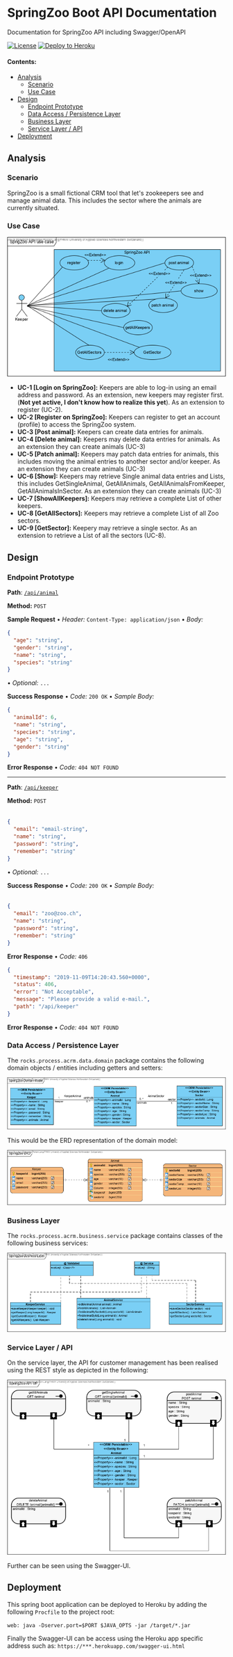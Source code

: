 # SpringZoo Boot API Documentation

Documentation for SpringZoo API including Swagger/OpenAPI

[![License](http://img.shields.io/:license-apache-blue.svg)](http://www.apache.org/licenses/LICENSE-2.0.html)
[![Deploy to Heroku](https://img.shields.io/badge/deploy%20to-Heroku-6762a6.svg?longCache=true)](https://heroku.com/deploy)

#### Contents:
- [Analysis](#analysis)
  - [Scenario](#scenario)
  - [Use Case](#use-case)
- [Design](#design)
  - [Endpoint Prototype](#endpoint-prototype)
  - [Data Access / Persistence Layer](#data-access--persistence-layer)
  - [Business Layer](#business-layer)
  - [Service Layer / API](#service-layer--api)
- [Deployment](#deployment)

## Analysis

### Scenario

SpringZoo is a small fictional CRM tool that let's zookeepers see and manage animal data. This includes the sector where the animals are currently situated.

### Use Case
![](images/SpringZoo-Use-Case.png)
- **UC-1 [Login on SpringZoo]:** Keepers are able to log-in using an email address and password. As an extension, new keepers may register first. (**Not yet active, I don't know how to realize this yet**). As an extension to register (UC-2).
- **UC-2 [Register on SpringZoo]:** Keepers can register to get an account (profile) to access the SpringZoo system.
- **UC-3 [Post animal]:** Keepers can create data entries for animals.
- **UC-4 [Delete animal]:** Keepers may delete data entries for animals. As an extension they can create animals (UC-3)
- **UC-5 [Patch animal]:** Keepers may patch data entries for animals, this includes moving the animal entries to another sector and/or keeper. As an extension they can create animals (UC-3)
- **UC-6 [Show]:** Keepers may retrieve Single animal data entries and Lists, this includes GetSingleAnimal, GetAllAnimals, GetAllAnimalsFromKeeper, GetAllAnimalsInSector. As an extension they can create animals (UC-3)
- **UC-7 [ShowAllKeepers]:** Keepers may retrieve a complete List of other keepers.
- **UC-8 [GetAllSectors]:** Keepers may retrieve a complete List of all Zoo sectors.
- **UC-9 [GetSector]:** Keepery may retrieve a single sector. As an extension to retrieve a List of all the sectors (UC-8).

## Design

### Endpoint Prototype
**Path**: [`/api/animal`](/api/customer) 

**Method:** `POST`

**Sample Request**  • *Header:* `Content-Type: application/json` • *Body:*

```JSON
{
  "age": "string",
  "gender": "string",
  "name": "string",
  "species": "string"
}
```

• *Optional:* `...`
  
**Success Response**  • *Code:* `200 OK` • *Sample Body:*

```JSON
{
  "animalId": 6,
  "name": "string",
  "species": "string",
  "age": "string",
  "gender": "string"
}
```

**Error Response** • *Code:* `404 NOT FOUND`

-------------------------------------------------------------------------------------------

**Path**: [`/api/keeper`](/api/keeper)

**Method:** `POST`

```JSON

{
  "email": "email-string",
  "name": "string",
  "password": "string",
  "remember": "string"
}

```
• *Optional:* `...`

**Success Response**  • *Code:* `200 OK` • *Sample Body:*

```JSON

{
  "email": "zoo@zoo.ch",
  "name": "string",
  "password": "string",
  "remember": "string"
}

```

**Error Response** • *Code:* `406`

```JSON
{
  "timestamp": "2019-11-09T14:20:43.560+0000",
  "status": 406,
  "error": "Not Acceptable",
  "message": "Please provide a valid e-mail.",
  "path": "/api/keeper"
}
```

**Error Response** • *Code:* `404 NOT FOUND`


### Data Access / Persistence Layer

The `rocks.process.acrm.data.domain` package contains the following domain objects / entities including getters and setters:

![](images/SpringZoo-Domain-Model.png)

This would be the ERD representation of the domain model:

![](images/SpringZoo-ERD.png)

### Business Layer

The `rocks.process.acrm.business.service` package contains classes of the following business services:

![](images/SpringZoo-Business-Layer.png)


### Service Layer / API

On the service layer, the API for customer management has been realised using the REST style as depicted in the following:

![](images/SpringZoo-API-VP.png)

Further can be seen using the Swagger-UI.

## Deployment

This spring boot application can be deployed to Heroku by adding the following `Procfile` to the project root:
```console
web: java -Dserver.port=$PORT $JAVA_OPTS -jar /target/*.jar
```

Finally the Swagger-UI can be access using the Heroku app specific address such as: `https://***.herokuapp.com/swagger-ui.html`
